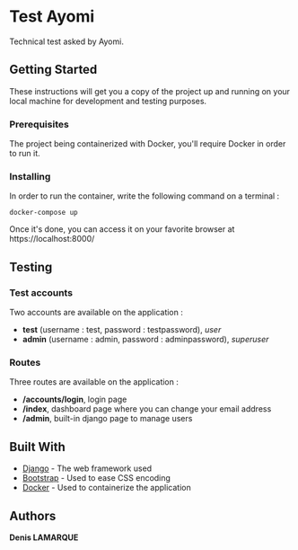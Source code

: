 # Test Ayomi

Technical test asked by Ayomi.

## Getting Started

These instructions will get you a copy of the project up and running on your local machine for development and testing purposes.

### Prerequisites

The project being containerized with Docker, you'll require Docker in order to run it.

### Installing

In order to run the container, write the following command on a terminal :

```
docker-compose up
```

Once it's done, you can access it on your favorite browser at https://localhost:8000/

## Testing

### Test accounts

Two accounts are available on the application :
* **test** (username : test, password : testpassword), *user*
* **admin** (username : admin, password : adminpassword), *superuser*

### Routes

Three routes are available on the application :
* **/accounts/login**, login page
* **/index**, dashboard page where you can change your email address
* **/admin**, built-in django page to manage users

## Built With

* [Django](https://www.djangoproject.com/) - The web framework used
* [Bootstrap](https://getbootstrap.com/) - Used to ease CSS encoding
* [Docker](https://www.docker.com/) - Used to containerize the application

## Authors

**Denis LAMARQUE**
